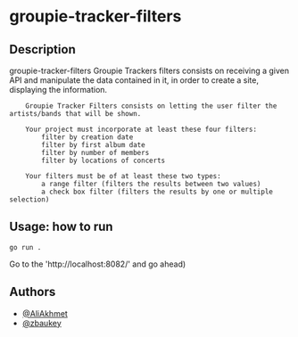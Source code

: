 # groupie-tracker-filters
## Description
groupie-tracker-filters
Groupie Trackers filters consists on receiving a given API and manipulate the data contained in it, in order to create a site, displaying the information.
```
    Groupie Tracker Filters consists on letting the user filter the artists/bands that will be shown.

    Your project must incorporate at least these four filters:
        filter by creation date
        filter by first album date
        filter by number of members
        filter by locations of concerts

    Your filters must be of at least these two types:
        a range filter (filters the results between two values)
        a check box filter (filters the results by one or multiple selection)

```
## Usage: how to run
```
go run .
```
Go to the 'http://localhost:8082/' and go ahead)

## Authors

- [@AliAkhmet](https://01.alem.school/git/AliAkhmet)
- [@zbaukey](https://01.alem.school/git/zbaukey)